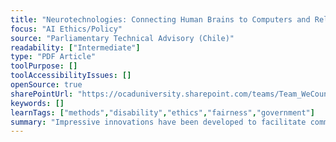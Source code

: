 ```yaml
---
title: "Neurotechnologies: Connecting Human Brains to Computers and Related Ethical Challenges"
focus: "AI Ethics/Policy"
source: "Parliamentary Technical Advisory (Chile)"
readability: ["Intermediate"]
type: "PDF Article"
toolPurpose: []
toolAccessibilityIssues: []
openSource: true
sharePointUrl: "https://ocaduniversity.sharepoint.com/teams/Team_WeCount/Shared%20Documents/Resources%20and%20Tools/Literature%20(curated)/Neurotechnologies-%20Connecting%20Human%20Brains%20to%20Computers%20and%20Related%20Ethical%20Challenges.pdf"
keywords: []
learnTags: ["methods","disability","ethics","fairness","government"]
summary: "Impressive innovations have been developed to facilitate communication between the brain and electronic devices. Ethical and policy discussions around the responsible use of human data are occurring in many different countries, as they seek to build an urgently needed framework. "
---
```


